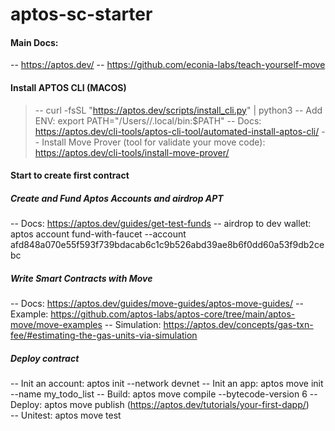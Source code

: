 # aptos-sc-starter
#### Main Docs:
-- https://aptos.dev/
-- https://github.com/econia-labs/teach-yourself-move
#### Install APTOS CLI (MACOS)
>-- curl -fsSL "https://aptos.dev/scripts/install_cli.py" | python3
-- Add ENV: export PATH="/Users/<username>/.local/bin:$PATH"
-- Docs: https://aptos.dev/cli-tools/aptos-cli-tool/automated-install-aptos-cli/
-- Install Move Prover (tool for validate your move code): https://aptos.dev/cli-tools/install-move-prover/
#### Start to create first contract

##### Create and Fund Aptos Accounts and airdrop APT
-- Docs: https://aptos.dev/guides/get-test-funds
-- airdrop to dev wallet: aptos account fund-with-faucet --account afd848a070e55f593f739bdacab6c1c9b526abd39ae8b6f0dd60a53f9db2cebc
##### Write Smart Contracts with Move
-- Docs: https://aptos.dev/guides/move-guides/aptos-move-guides/
-- Example: https://github.com/aptos-labs/aptos-core/tree/main/aptos-move/move-examples
-- Simulation: https://aptos.dev/concepts/gas-txn-fee/#estimating-the-gas-units-via-simulation

##### Deploy contract
-- Init an account: aptos init --network devnet
-- Init an app: aptos move init --name my_todo_list
-- Build: aptos move compile --bytecode-version 6
-- Deploy: aptos move publish (https://aptos.dev/tutorials/your-first-dapp/)         
-- Unitest: aptos move test                                         